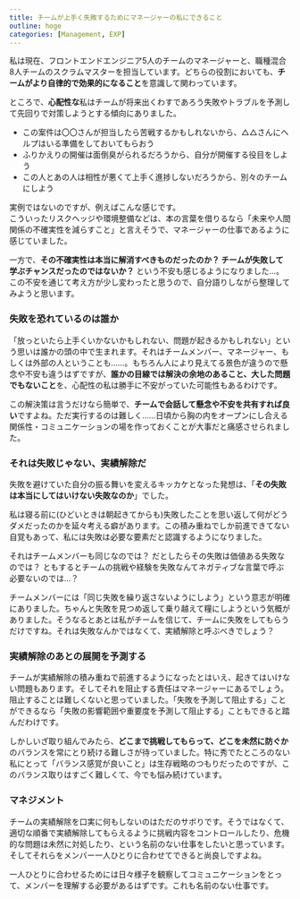 ```yaml
---
title: チームが上手く失敗するためにマネージャーの私にできること
outline: hoge
categories: [Management, EXP]
---
```


私は現在、フロントエンドエンジニア5人のチームのマネージャーと、職種混合8人チームのスクラムマスターを担当しています。どちらの役割においても、**チームがより自律的で効果的になること**を意識して関わっています。

ところで、**心配性な**私はチームが将来出くわすであろう失敗やトラブルを予測して先回りで対策しようとする傾向にありました。

* この案件は〇〇さんが担当したら苦戦するかもしれないから、△△さんにヘルプはいる準備をしておいてもらおう
* ふりかえりの開催は面倒臭がられるだろうから、自分が開催する役目をしよう
* この人とあの人は相性が悪くて上手く進捗しないだろうから、別々のチームにしよう

実例ではないのですが、例えばこんな感じです。  
こういったリスクヘッジや環境整備などは、本の言葉を借りるなら「未来や人間関係の不確実性を減らすこと」と言えそうで、マネージャーの仕事であるように感じていました。

一方で、**その不確実性は本当に解消すべきものだったのか？ チームが失敗して学ぶチャンスだったのではないか？** という不安も感じるようになりました…。この不安を通じて考え方が少し変わったと思うので、自分語りしながら整理してみようと思います。


### 失敗を恐れているのは誰か

「放っといたら上手くいかないかもしれない、問題が起きるかもしれない」という思いは誰かの頭の中で生まれます。それはチームメンバー、マネージャー、もしくは外部の人ということも……。もちろん人により見えてる景色が違うので懸念や不安も違うはずですが、**誰かの目線では解決の余地のあること、大した問題でもないこと**を、心配性の私は勝手に不安がっていた可能性もあるわけです。

この解決策は言うだけなら簡単で、**チームで会話して懸念や不安を共有すれば良い**ですよね。ただ実行するのは難しく……日頃から胸の内をオープンにし合える関係性・コミュニケーションの場を作っておくことが大事だと痛感させられました。



### それは失敗じゃない、実績解除だ

失敗を避けていた自分の振る舞いを変えるキッカケとなった発想は、「**その失敗は本当にしてはいけない失敗なのか**」でした。

私は寝る前に(ひどいときは朝起きてからも)失敗したことを思い返して何がどうダメだったのかを延々考える癖があります。この積み重ねでしか前進できてない自覚もあって、私には失敗は必要な要素だと認識するようになりました。

それはチームメンバーも同じなのでは？ だとしたらその失敗は価値ある失敗なのでは？ ともするとチームの挑戦や経験を失敗なんてネガティブな言葉で呼ぶ必要ないのでは…？  

チームメンバーには「同じ失敗を繰り返さないようにしよう」という意志が明確にありました。ちゃんと失敗を見つめ返して乗り越えて糧にしようという気概がありました。そうなるとあとは私がチームを信じて、チームに失敗をしてもらうだけですね。それは失敗なんかではなくて、実績解除と呼ぶべきでしょう？



### 実績解除のあとの展開を予測する

チームが実績解除の積み重ねで前進するようになったとはいえ、起きてはいけない問題もあります。そしてそれを阻止する責任はマネージャーにあるでしょう。  
阻止することは難しくないと思っていました。「失敗を予測して阻止する」ことができるなら「失敗の影響範囲や重要度を予測して阻止する」こともできると踏んだわけです。

しかしいざ取り組んでみたら、**どこまで挑戦してもらって、どこを未然に防ぐか**のバランスを常にとり続ける難しさが待っていました。特に秀でたところのない私にとって「バランス感覚が良いこと」は生存戦略のつもりだったのですが、このバランス取りはすごく難しくて、今でも悩み続けています。



### マネジメント

チームの実績解除を口実に何もしないのはただのサボりです。そうではなくて、適切な順番で実績解除してもらえるように挑戦内容をコントロールしたり、危機的な問題は未然に対処したり、という名前のない仕事をしたいと思っています。そしてそれらをメンバー一人ひとりに合わせてできると尚良しですよね。

一人ひとりに合わせるためには日々様子を観察してコミュニケーションをとって、メンバーを理解する必要があるはずです。これも名前のない仕事です。





